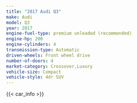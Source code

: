 ```yaml
---
title: "2017 Audi Q3"
make: Audi
model: Q3
year: 2017
engine-fuel-type: premium unleaded (recommended)
engine-hp: 200
engine-cylinders: 4
transmission-type: Automatic
driven-wheels: Front wheel drive
number-of-doors: 4
market-category: Crossover,Luxury
vehicle-size: Compact
vehicle-style: 4dr SUV
---
```


{{< car_info >}}
